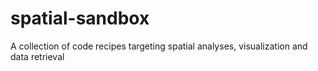 # spatial-sandbox
A collection of code recipes targeting spatial analyses, visualization and data retrieval
